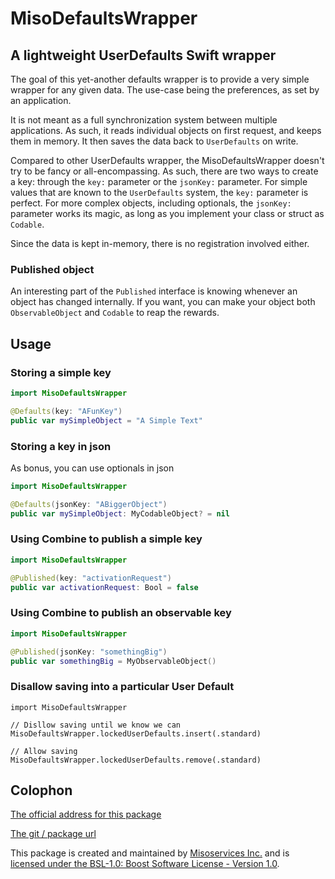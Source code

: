 # MisoDefaultsWrapper

## A lightweight UserDefaults Swift wrapper

The goal of this yet-another defaults wrapper is to provide a very simple wrapper for any given data. The use-case being the preferences, as set by an application.

It is not meant as a full synchronization system between multiple applications. As such, it reads individual objects on first request, and keeps them in memory. It then saves the data back to `UserDefaults` on write.

Compared to other UserDefaults wrapper, the MisoDefaultsWrapper doesn't try to be fancy or all-encompassing. As such, there are two ways to create a key: through the `key:` parameter or the `jsonKey:` parameter. For simple values that are known to the `UserDefaults` system, the `key:` parameter is perfect. For more complex objects, including optionals, the `jsonKey:` parameter works its magic, as long as you implement your class or struct as `Codable`.

Since the data is kept in-memory, there is no registration involved either.


### Published object

An interesting part of the `Published` interface is knowing whenever an object has changed internally. If you want, you can make your object both `ObservableObject` and `Codable` to reap the rewards.


## Usage

### Storing a simple key

```swift
import MisoDefaultsWrapper

@Defaults(key: "AFunKey")
public var mySimpleObject = "A Simple Text"
```


### Storing a key in json

As bonus, you can use optionals in json

```swift
import MisoDefaultsWrapper

@Defaults(jsonKey: "ABiggerObject")
public var mySimpleObject: MyCodableObject? = nil
```


### Using Combine to publish a simple key

```swift
import MisoDefaultsWrapper

@Published(key: "activationRequest")
public var activationRequest: Bool = false
```


### Using Combine to publish an observable key

```swift
import MisoDefaultsWrapper

@Published(jsonKey: "somethingBig")
public var somethingBig = MyObservableObject()
```


### Disallow saving into a particular User Default

```
import MisoDefaultsWrapper

// Disllow saving until we know we can
MisoDefaultsWrapper.lockedUserDefaults.insert(.standard)

// Allow saving
MisoDefaultsWrapper.lockedUserDefaults.remove(.standard)
```


## Colophon

[The official address for this package][0]

[The git / package url][1]

This package is created and maintained by [Misoservices Inc.][2] and is [licensed under the BSL-1.0: Boost Software License - Version 1.0][3].


[0]: https://github.com/Misoservices/MisoDefaultsWrapper
[1]: https://github.com/Misoservices/MisoDefaultsWrapper.git
[2]: https://misoservices.com
[3]: https://choosealicense.com/licenses/bsl-1.0/
